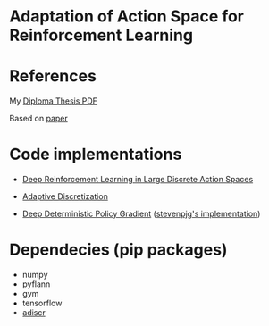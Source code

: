 # Adaptation of Action Space for Reinforcement Learning


# References
My [Diploma Thesis PDF](http://purl.tuc.gr/dl/dias/33218A13-C811-425E-BC8B-8D5226842B6F)

Based on [paper](https://arxiv.org/abs/1512.07679)

# Code implementations
*  [Deep Reinforcement Learning in Large Discrete Action Spaces](https://github.com/jimkon/Deep-Reinforcement-Learning-in-Large-Discrete-Action-Spaces)

*  [Adaptive Discretization](https://github.com/jimkon/adaptive-discretization)

*  [Deep Deterministic Policy Gradient](https://github.com/stevenpjg/ddpg-aigym) ([stevenpjg's implementation](https://github.com/stevenpjg))

# Dependecies (pip packages)
*  numpy
*  pyflann
*  gym
*  tensorflow
*  [adiscr](https://github.com/jimkon/adaptive-discretization)

